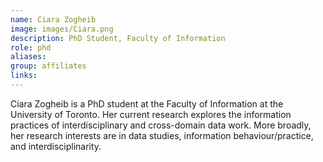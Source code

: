 ```yaml
---
name: Ciara Zogheib
image: images/Ciara.png
description: PhD Student, Faculty of Information
role: phd
aliases: 
group: affiliates
links:
---
```


Ciara Zogheib is a PhD student at the Faculty of Information at the University of Toronto. Her current research explores the information practices of interdisciplinary and cross-domain data work. More broadly, her research interests are in data studies, information behaviour/practice, and interdisciplinarity.